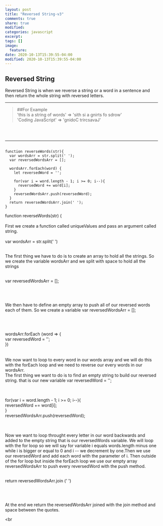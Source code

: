 ```yaml
---
layout: post
title: "Reversed String-v3"
comments: true
share: true
modified:
categories: javascript
excerpt:
tags: []
image:
  feature:
date: 2020-10-13T15:39:55-04:00
modified: 2020-10-13T15:39:55-04:00
---
```


## Reversed String

Reversed String is when we reverse a string or a word in a sentence and then return the whole string with reversed letters.
___

> ##For Example<br>
  'this is a string of words' => 'sith si a gnirts fo sdrow'<br>
  'Coding JavaScript' => 'gnidoC trircsavaJ'<br>
>
##
<br>

___

~~~

function reverseWords(str){
  var wordsArr = str.split(' ');
  var reversedWordsArr = [];

  wordsArr.forEach(word) {
    let reversedWord = '';

    for(var i = word.length - 1; i >= 0; i--){
      reversedWord += word[i];
    }
    reversedWordsArr.push(reversedWord);
  }
  return reversedWordsArr.join(' ');
}

~~~

function reverseWords(str) { <br><br>
First we create a function called uniqueValues and pass an argument called string.<br><br>
var wordsArr = str.split(' ')<br><br> 

The first thing we have to do is to create an array to hold all the strings. So we create the variable wordsArr and we split with space to hold all the strings
<br><br>

var reversedWordsArr = [];
 
<br><br>

We then have to define an empty array to push all of our reversed words each of them. So we create a variable var reversedWordsArr = [];

<br><br>

wordsArr.forEach (word => {<br>
  var reversedWord = '';  <br>
})<br>
<br><br>
We now want to loop to every word in our words array and we will do this with the forEach loop and we need to reverse our every words in our wordsArr.<br>
The first thing we want to do is to find an empty string to build our reversed string. that is our new variable var reversedWord = ''; 

<br><br>
for(var i = word.length - 1; i >= 0; i--){ <br>
  reversedWord += word[i];    <br>
}<br>
  reversedWordsArr.push(reversedWord);<br>
<br><br>

Now we want to loop throught every letter in our word backwards and added to the empty string that is our reversedWords variable. We will loop with the for loop so we will say for variable i equals words.length minus one while i is bigger or equal to 0 and i -- we decrement by one.Then we use our reversedWord and add each word with the parameter of i. Then outside of the for loop but inside the forEach loop we use our empty array reversedWordsArr to push every reversedWord with the push method.
<br><br>

return reversedWordsArr.join (' ')

<br><br>

At the end we return the reversedWordsArr joined with the join method and space between the quotes.

<br

